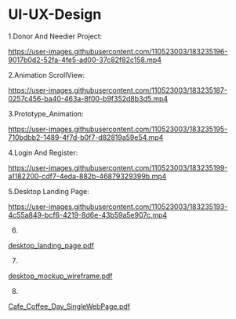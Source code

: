 # UI-UX-Design

1.Donor And Needier Project:

https://user-images.githubusercontent.com/110523003/183235196-9017b0d2-52fa-4fe5-ad00-37c82f82c158.mp4

2.Animation ScrollView:

https://user-images.githubusercontent.com/110523003/183235187-0257c456-ba40-463a-8f00-b9f352d8b3d5.mp4

3.Prototype_Animation:

https://user-images.githubusercontent.com/110523003/183235195-710bdbb2-1489-4f7d-b0f7-d82819a59e54.mp4


4.Login And Register:

https://user-images.githubusercontent.com/110523003/183235199-a1182200-cdf7-4eda-882b-46879329399b.mp4

5.Desktop Landing Page:

https://user-images.githubusercontent.com/110523003/183235193-4c55a849-bcf6-4219-8d6e-43b59a5e907c.mp4


6.
[desktop_landing_page.pdf](https://github.com/Darshan721/UI-UX-Design/files/9274422/desktop_landing_page.pdf)

7.
[desktop_mockup_wireframe.pdf](https://github.com/Darshan721/UI-UX-Design/files/9274424/desktop_mockup_wireframe.pdf)

8.
[Cafe_Coffee_Day_SingleWebPage.pdf](https://github.com/Darshan721/UI-UX-Design/files/9274434/Cafe_Coffee_Day_SingleWebPage.pdf)
